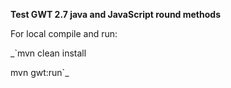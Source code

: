 **Test GWT 2.7 java and JavaScript round methods** 

For local compile and run:

_`mvn clean install

mvn gwt:run`_
